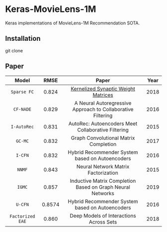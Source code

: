 # Keras-MovieLens-1M
Keras implementations of MovieLens-1M Recommendation SOTA.


## Installation

git clone 

## Paper
| Model | RMSE |Paper|Year|
|:--:|:--:|:--:|:--:|
|`Sparse FC` |0.824|[Kernelized Synaptic Weight Matrices](http://proceedings.mlr.press/v80/muller18a/muller18a.pdf)|2018|
|`CF-NADE` |0.829|A Neural Autoregressive Approach to Collaborative Filtering|2016|		
|`I-AutoRec` |0.831|AutoRec: Autoencoders Meet Collaborative Filtering|2015|
|`GC-MC` |0.832|Graph Convolutional Matrix Completion|2017|	
|`I-CFN` |0.832|Hybrid Recommender System based on Autoencoders|2016|
|`NNMF` |0.843|Neural Network Matrix Factorization|2015|
|`IGMC` |0.857|Inductive Matrix Completion Based on Graph Neural Networks|2019|
|`U-CFN`|0.8574|Hybrid Recommender System based on Autoencoders|2016|
|`Factorized EAE`|0.860|Deep Models of Interactions Across Sets|2018|